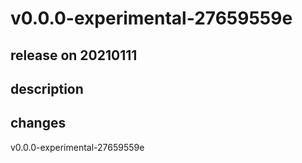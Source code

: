 # v0.0.0-experimental-27659559e

## release on 20210111

## description

## changes

v0.0.0-experimental-27659559e

